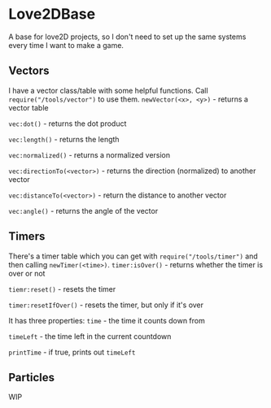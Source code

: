 # Love2DBase
A base for love2D projects, so I don't need to set up the same systems every time I want to make a game.

## Vectors
I have a vector class/table with some helpful functions. Call `require("/tools/vector")` to use them.
`newVector(<x>, <y>)` - returns a vector table 

`vec:dot()` - returns the dot product

`vec:length()` - returns the length

`vec:normalized()` - returns a normalized version

`vec:directionTo(<vector>)` - returns the direction (normalized) to another vector

`vec:distanceTo(<vector>)` - return the distance to another vector

`vec:angle()` - returns the angle of the vector

## Timers
There's a timer table which you can get with `require("/tools/timer")` and then calling `newTimer(<time>)`.
`timer:isOver()` - returns whether the timer is over or not

`tiemr:reset()` - resets the timer

`timer:resetIfOver()` - resets the timer, but only if it's over

It has three properties:
`time` - the time it counts down from

`timeLeft` - the time left in the current countdown

`printTime` - if true, prints out `timeLeft`

## Particles
WIP

